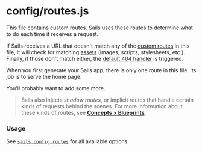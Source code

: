 # config/routes.js

This file contains custom routes.  Sails uses these routes to determine what to do each time it receives a request.

If Sails receives a URL that doesn't match any of the [custom routes](https://sailsjs.com/documentation/concepts/routes/custom-routes) in this file, it will check for matching [assets](https://sailsjs.com/documentation/concepts/assets) (images, scripts, stylesheets, etc.). Finally, if those don't match either, the [default 404 handler](https://sailsjs.com/documentation/reference/response-res/res-not-found) is triggered.

When you first generate your Sails app, there is only one route in this file.  Its job is to serve the home page.

You'll probably want to add some more.

> Sails also injects _shadow routes_, or implicit routes that handle certain kinds of requests behind the scenes.  For more information about these kinds of routes, see **[Concepts > Blueprints](https://sailsjs.com/documentation/concepts/blueprints)**.

### Usage

See [`sails.config.routes`](https://sailsjs.com/documentation/reference/configuration/sails-config-routes) for all available options.

<docmeta name="displayName" value="routes.js">
